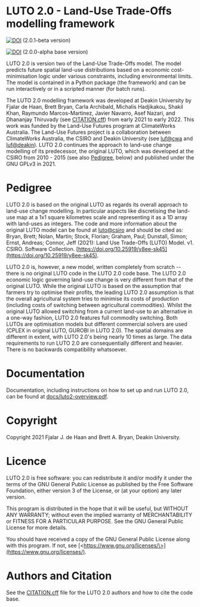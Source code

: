 LUTO 2.0 - Land-Use Trade-Offs modelling framework
=================================================

[![DOI](https://zenodo.org/badge/DOI/10.5281/zenodo.7370415.svg)](https://doi.org/10.5281/zenodo.7370415) (2.0.1-beta version)

[![DOI](https://zenodo.org/badge/DOI/10.5281/zenodo.7359222.svg)](https://doi.org/10.5281/zenodo.7359222) (2.0.0-alpha base version)

LUTO 2.0 is version two of the Land-Use Trade-Offs model. The model predicts future spatial land-use distributions based on a economic cost-minimisation logic under various constraints, including environmental limits. The model is contained in a Python package (the framework) and can be run interactively or in a scripted manner (for batch runs).

The LUTO 2.0 modelling framework was developed at Deakin University by Fjalar de Haan, Brett Bryan, Carla Archibald, Michalis Hadjikakou, Shakil Khan, Raymundo Marcos-Martinez, Javier Navarro, Asef Nazari, and Dhananjay Thiruvady (see [CITATION.cff](CITATION.cff)) from early 2021 to early 2022. This work was funded by the Land-Use Futures program at ClimateWorks Australia. The Land-Use Futures project is a collaboration between ClimateWorks Australia, the CSIRO and Deakin University (see [luf@cwa](https://www.climateworksaustralia.org/project/land-use-futures/) and [luf@deakin](https://www.planet-a.earth/other-projects-1/e6xzzv5emwd7p9fsd8pxyluv4840iz)). LUTO 2.0 continues the approach to land-use change modelling of its predecessor, the original LUTO, which was developed at the CSIRO from 2010 - 2015 (see also [Pedigree](#pedigree), below) and published under the GNU GPLv3 in 2021.

# Pedigree #

LUTO 2.0 is based on the original LUTO as regards its overall approach to land-use change modelling. In particular aspects like discretising the land-use map at a 1x1 square kilometres scale and representing it as a 1D array with land-uses as integers. The code and more information about the original LUTO model can be found at [luto@csiro](https://data.csiro.au/collection/csiro:52376v1) and should be cited as: Bryan, Brett; Nolan, Martin; Stock, Florian; Graham, Paul; Dunstall, Simon; Ernst, Andreas; Connor, Jeff (2021): Land Use Trade-Offs (LUTO) Model. v1. CSIRO. Software Collection. [https://doi.org/10.25919/y8ee-sk45](https://doi.org/10.25919/y8ee-sk45).

LUTO 2.0 is, however, a new model, written completely from scratch -- there is no original LUTO code in the LUTO 2.0 code base. The LUTO 2.0 economic logic governing land-use change is very different from that of the original LUTO. While the original LUTO is based on the assumption that farmers try to optimise their profits, the leading LUTO 2.0 assumption is that the overall agricultural system tries to minimise its costs of production (including costs of switching between agricultural commodities). Whilst the original LUTO allowed switching from a current land-use to an alternative in a one-way fashion, LUTO 2.0 features full commodity switching. Both LUTOs are optimisation models but different commercial solvers are used (CPLEX in original LUTO, GUROBI in LUTO 2.0). The spatial domains are different in extent, with LUTO 2.0's being nearly 10 times as large. The data requirements to run LUTO 2.0 are consequentially different and heavier. There is no backwards compatibility whatsoever.

# Documentation #
Documentation, including instructions on how to set up and run LUTO 2.0, can be found at [docs/luto2-overview.pdf](docs/luto2-overview.pdf).

# Copyright #
Copyright 2021 Fjalar J. de Haan and Brett A. Bryan, Deakin University.

# Licence #
LUTO 2.0 is free software: you can redistribute it and/or modify it under the terms of the GNU General Public License as published by the Free Software Foundation, either version 3 of the License, or (at your option) any later version.

This program is distributed in the hope that it will be useful, but WITHOUT ANY WARRANTY; without even the implied warranty of MERCHANTABILITY or FITNESS FOR A PARTICULAR PURPOSE. See the GNU General Public License for more details.

You should have received a copy of the GNU General Public License along with this program. If not, see [\<https://www.gnu.org/licenses/\>](https://www.gnu.org/licenses/).

# Authors and Citation #
See the [CITATION.cff](CITATION.cff) file for the LUTO 2.0 authors and how to cite the code base.




